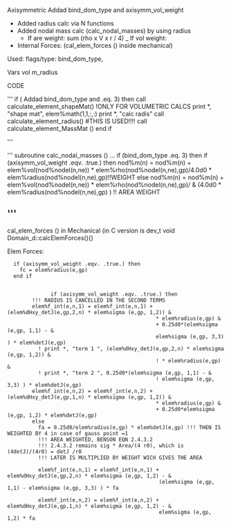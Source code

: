 



Axisymmetric
Addad bind_dom_type and axisymm_vol_weight

- Added radius calc via N functions
- Added nodal mass calc (calc_nodal_masses) by using radius
  - If are weight: sum (rho x V x r / 4)
  _ If vol weight: 
- Internal Forces: (cal_elem_forces () inside mechanical)
  

Used:
flags/type:
bind_dom_type, 

Vars
vol
m_radius



CODE

'''
  if (
Addad bind_dom_type and  .eq. 3) then
    call calculate_element_shapeMat() !ONLY FOR VOLUMETRIC CALCS
    print *, "shape mat", elem%math(1,1,:,:)
    print *, "calc radis"
    call calculate_element_radius()   #THIS IS USED!!!!
    call calculate_element_MassMat ()
  end if

'''


'''
subroutine calc_nodal_masses ()
...
      if (bind_dom_type .eq. 3) then
        if (axisymm_vol_weight .eqv. .true.) then 
        nod%m(n) = nod%m(n) +  elem%vol(nod%nodel(n,ne)) * elem%rho(nod%nodel(n,ne),gp)/4.0d0 * elem%radius(nod%nodel(n,ne),gp)!!WEIGHT
        else
          nod%m(n) = nod%m(n) +  elem%vol(nod%nodel(n,ne)) * elem%rho(nod%nodel(n,ne),gp)/ &
                                                           (4.0d0 * elem%radius(nod%nodel(n,ne),gp) ) !! AREA WEIGHT
                                                           
'''
-----------------------------------------
cal_elem_forces () in Mechanical (in C version is dev_t void Domain_d::calcElemForces(){)


Elem Forces:

      if (axisymm_vol_weight .eqv. .true.) then
        fc = elem%radius(e,gp)
      end if      
      
      
                  if (axisymm_vol_weight .eqv. .true.) then      
            !!! RADIUS IS CANCELLED IN THE SECOND TERMS             
            elem%f_int(e,n,1) = elem%f_int(e,n,1) + (elem%dHxy_detJ(e,gp,2,n) * elem%sigma (e,gp, 1,2)) &
                                                    * elem%radius(e,gp) &
                                                    + 0.25d0*(elem%sigma (e,gp, 1,1) - &
                                                    elem%sigma (e,gp, 3,3) ) * elem%detJ(e,gp)
              ! print *, "term 1 ", (elem%dHxy_detJ(e,gp,2,n) * elem%sigma (e,gp, 1,2)) &
                                                    ! * elem%radius(e,gp) &
              ! print *, "term 2 ", 0.25d0*(elem%sigma (e,gp, 1,1) - &
                                                    ! elem%sigma (e,gp, 3,3) ) * elem%detJ(e,gp)
            elem%f_int(e,n,2) = elem%f_int(e,n,2) + (elem%dHxy_detJ(e,gp,1,n) * elem%sigma (e,gp, 1,2)) & 
                                                    * elem%radius(e,gp) &
                                                    + 0.25d0*elem%sigma (e,gp, 1,2) * elem%detJ(e,gp)
            else
              fa = 0.25d0/elem%radius(e,gp) * elem%detJ(e,gp) !!! THEN IS WEIGHTED BY 4 in case of gauss point =1
              !!! AREA WEIGHTED, BENSON EQN 2.4.3.2
              !!! 2.4.3.2 remains sig * Area/(4 r0), which is (4detJ)/(4r0) = detJ /r0
              !!! LATER IS MULTIPLIED BY WEIGHT WICH GIVES THE AREA

              elem%f_int(e,n,1) = elem%f_int(e,n,1) + elem%dHxy_detJ(e,gp,2,n) * elem%sigma (e,gp, 1,2) - &
                                                     (elem%sigma (e,gp, 1,1) - elem%sigma (e,gp, 3,3) ) * fa
                                                     
              elem%f_int(e,n,2) = elem%f_int(e,n,2) + elem%dHxy_detJ(e,gp,1,n) * elem%sigma (e,gp, 1,2) - &
                                                     elem%sigma (e,gp, 1,2) * fa   